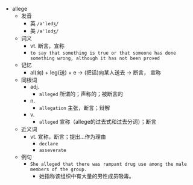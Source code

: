 - allege
  - 发音
    - 英 `/ə'ledʒ/`
    - 美 `/ə'lɛdʒ/`
  - 词义
    - vt. 断言，宣称
    - `to say that something is true or that someone has done something wrong, although it has not been proved`
  - 记忆
    - al(向) + leg(送) + e → (把话)向某人送去 → 断言， 宣称
  - 同根词
    - adj.
      - `alleged` 所谓的；声称的；被断言的
    - n.
      - `allegation` 主张，断言；辩解
    - v.
      - `alleged` 宣称（allege的过去式和过去分词）；断言
  - 近义词
    - vt. 宣称，断言；提出…作为理由
      - `declare`
      - `asseverate`
  - 例句
    - `She alleged that there was rampant drug use among the male members of the group.`
      - 她指称该组织中有大量的男性成员吸毒。

